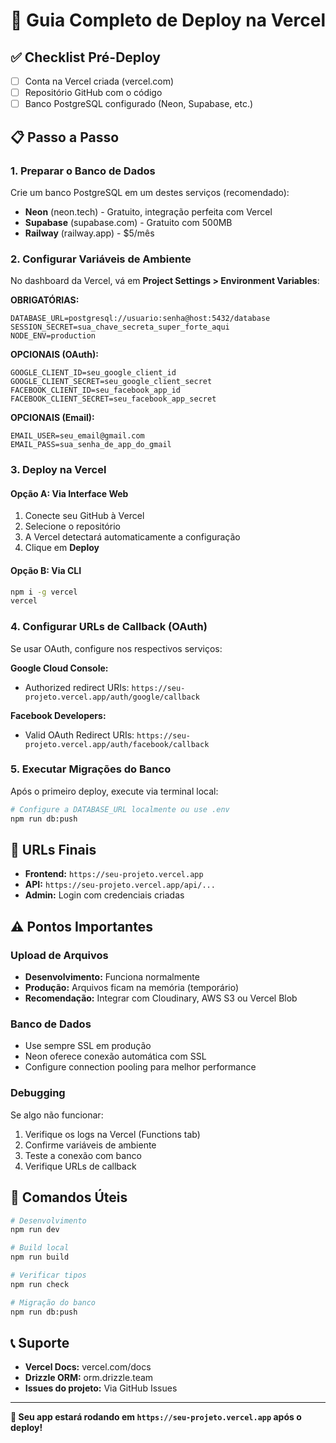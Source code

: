 # 🚀 Guia Completo de Deploy na Vercel

## ✅ Checklist Pré-Deploy

- [ ] Conta na Vercel criada (vercel.com)
- [ ] Repositório GitHub com o código
- [ ] Banco PostgreSQL configurado (Neon, Supabase, etc.)

## 📋 Passo a Passo

### 1. Preparar o Banco de Dados
Crie um banco PostgreSQL em um destes serviços (recomendado):
- **Neon** (neon.tech) - Gratuito, integração perfeita com Vercel
- **Supabase** (supabase.com) - Gratuito com 500MB
- **Railway** (railway.app) - $5/mês

### 2. Configurar Variáveis de Ambiente
No dashboard da Vercel, vá em **Project Settings > Environment Variables**:

**OBRIGATÓRIAS:**
```
DATABASE_URL=postgresql://usuario:senha@host:5432/database
SESSION_SECRET=sua_chave_secreta_super_forte_aqui
NODE_ENV=production
```

**OPCIONAIS (OAuth):**
```
GOOGLE_CLIENT_ID=seu_google_client_id
GOOGLE_CLIENT_SECRET=seu_google_client_secret
FACEBOOK_CLIENT_ID=seu_facebook_app_id
FACEBOOK_CLIENT_SECRET=seu_facebook_app_secret
```

**OPCIONAIS (Email):**
```
EMAIL_USER=seu_email@gmail.com
EMAIL_PASS=sua_senha_de_app_do_gmail
```

### 3. Deploy na Vercel

#### Opção A: Via Interface Web
1. Conecte seu GitHub à Vercel
2. Selecione o repositório
3. A Vercel detectará automaticamente a configuração
4. Clique em **Deploy**

#### Opção B: Via CLI
```bash
npm i -g vercel
vercel
```

### 4. Configurar URLs de Callback (OAuth)

Se usar OAuth, configure nos respectivos serviços:

**Google Cloud Console:**
- Authorized redirect URIs: `https://seu-projeto.vercel.app/auth/google/callback`

**Facebook Developers:**
- Valid OAuth Redirect URIs: `https://seu-projeto.vercel.app/auth/facebook/callback`

### 5. Executar Migrações do Banco

Após o primeiro deploy, execute via terminal local:
```bash
# Configure a DATABASE_URL localmente ou use .env
npm run db:push
```

## 🎯 URLs Finais

- **Frontend:** `https://seu-projeto.vercel.app`
- **API:** `https://seu-projeto.vercel.app/api/...`
- **Admin:** Login com credenciais criadas

## ⚠️ Pontos Importantes

### Upload de Arquivos
- **Desenvolvimento:** Funciona normalmente
- **Produção:** Arquivos ficam na memória (temporário)
- **Recomendação:** Integrar com Cloudinary, AWS S3 ou Vercel Blob

### Banco de Dados
- Use sempre SSL em produção
- Neon oferece conexão automática com SSL
- Configure connection pooling para melhor performance

### Debugging
Se algo não funcionar:
1. Verifique os logs na Vercel (Functions tab)
2. Confirme variáveis de ambiente
3. Teste a conexão com banco
4. Verifique URLs de callback

## 🔧 Comandos Úteis

```bash
# Desenvolvimento
npm run dev

# Build local
npm run build

# Verificar tipos
npm run check

# Migração do banco
npm run db:push
```

## 📞 Suporte

- **Vercel Docs:** vercel.com/docs
- **Drizzle ORM:** orm.drizzle.team
- **Issues do projeto:** Via GitHub Issues

---

**🎉 Seu app estará rodando em `https://seu-projeto.vercel.app` após o deploy!**